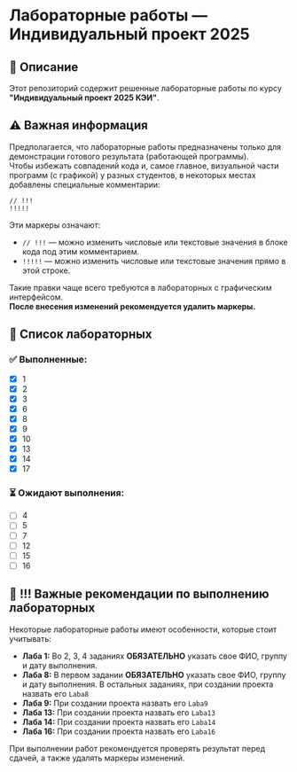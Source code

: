 # Лабораторные работы — Индивидуальный проект 2025  

## 📌 Описание  
Этот репозиторий содержит решенные лабораторные работы по курсу **"Индивидуальный проект 2025 КЭИ"**.  

## ⚠️ Важная информация  
Предполагается, что лабораторные работы предназначены только для демонстрации готового результата (работающей программы).  
Чтобы избежать совпадений кода и, самое главное, визуальной части программ (с графикой) у разных студентов, в некоторых местах добавлены специальные комментарии:  

`// !!!`  
`!!!!!`  

Эти маркеры означают:  
- `// !!!` — можно изменить числовые или текстовые значения в блоке кода под этим комментарием.  
- `!!!!!` — можно изменить числовые или текстовые значения прямо в этой строке.  

Такие правки чаще всего требуются в лабораторных с графическим интерфейсом.  
**После внесения изменений рекомендуется удалить маркеры.**  

## 📜 Список лабораторных  
### ✅ Выполненные:
- [x] 1
- [x] 2
- [x] 3
- [x] 6
- [x] 8
- [x] 9
- [x] 10
- [x] 13
- [x] 14
- [x] 17

### ⏳ Ожидают выполнения:  

- [ ] 4  
- [ ] 5  
- [ ] 7  
- [ ] 12  
- [ ] 15  
- [ ] 16  

## 📌 **!!!** Важные рекомендации по выполнению лабораторных  

Некоторые лабораторные работы имеют особенности, которые стоит учитывать:  

- **Лаба 1:**
	Во 2, 3, 4 заданиях **ОБЯЗАТЕЛЬНО** указать свое ФИО, группу и дату выполнения. 
- **Лаба 8:**
	В первом задании **ОБЯЗАТЕЛЬНО** указать свое ФИО, группу и дату выполнения.
	В остальных заданиях, при создании проекта назвать его `Laba8`
- **Лаба 9:**
	При создании проекта назвать его `Laba9`
- **Лаба 13:**
    При создании проекта назвать его `Laba13`
- **Лаба 14:**
	При создании проекта назвать его `Laba14`
- **Лаба 16:**
	При создании проекта назвать его `Laba16`
	
При выполнении работ рекомендуется проверять результат перед сдачей, а также удалять маркеры изменений.